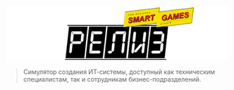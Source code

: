 
![logo](assets/logo-release-game.png)

> Симулятор создания ИТ-системы, доступный как техническим специалистам, так и сотрудникам бизнес-подразделений.